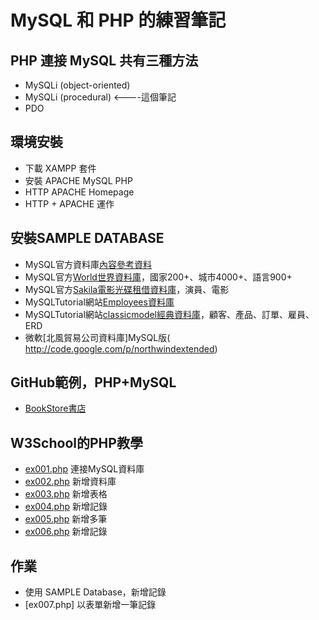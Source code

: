 # MySQL 和 PHP 的練習筆記
## PHP 連接 MySQL 共有三種方法
* MySQLi (object-oriented)
* MySQLi (procedural) <----這個筆記
* PDO
## 環境安裝
* 下載 XAMPP 套件
* 安裝 APACHE MySQL PHP
* HTTP APACHE Homepage
* HTTP + APACHE 運作
## 安裝SAMPLE DATABASE
* MySQL官方資料庫[內容參考資料](https://www3.ntu.edu.sg/home/ehchua/programming/sql/SampleDatabases.html)
* MySQL官方[World世界資料庫](https://dev.mysql.com/doc/world-setup/en/)，國家200+、城市4000+、語言900+
* MySQL官方[Sakila電影光碟租借資料庫](http://dev.mysql.com/doc/sakila/en/index.html.)，演員、電影
* MySQLTutorial網站[Employees資料庫]()
* MySQLTutorial網站[classicmodel經典資料庫](https://www.mysqltutorial.org/mysql-sample-database.aspx)，顧客、產品、訂單、雇員、ERD
* 微軟[北風貿易公司資料庫]MySQL版( http://code.google.com/p/northwindextended)
## GitHub範例，PHP+MySQL
* [BookStore書店](https://github.com/ywxbear/PHP-Bookstore-Website-Example)
## W3School的PHP教學 
* [ex001.php](https://www.w3schools.com/php/php_mysql_connect.asp) 連接MySQL資料庫
* [ex002.php](https://www.w3schools.com/php/php_mysql_create.asp) 新增資料庫
* [ex003.php](https://www.w3schools.com/php/php_mysql_create_table.asp) 新增表格
* [ex004.php](https://www.w3schools.com/php/php_mysql_insert.asp) 新增記錄
* [ex005.php](https://www.w3schools.com/php/php_mysql_insert_multiple.asp) 新增多筆
* [ex006.php](https://www.w3schools.com/php/php_mysql_prepared_statements.asp) 新增記錄
## 作業
* 使用 SAMPLE Database，新增記錄
* [ex007.php] 以表單新增一筆記錄
